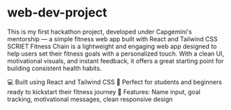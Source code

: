 # web-dev-project
This is my first hackathon project, developed under Capgemini's mentorship — a simple fitness web app built with React and Tailwind CSS
SCRIET Fitness Chain is a lightweight and engaging web app designed to help users set their fitness goals with a personalized touch. With a clean UI, motivational visuals, and instant feedback, it offers a great starting point for building consistent health habits.

💻 Built using React and Tailwind CSS
🚀 Perfect for students and beginners ready to kickstart their fitness journey
🎯 Features: Name input, goal tracking, motivational messages, clean responsive design



















